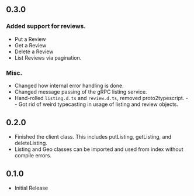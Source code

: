 ## 0.3.0
### Added support for reviews.
- Put a Review
- Get a Review
- Delete a Review
- List Reviews via pagination.
### Misc.
- Changed how internal error handling is done.
- Changed message passing of the gRPC listing service.
- Hand-rolled `listing.d.ts` and `review.d.ts`, removed proto2typescript.
-- Got rid of weird typecasting in usage of listing and review objects.

## 0.2.0
- Finished the client class. This includes putListing, getListing, and deleteListing.
- Listing and Geo classes can be imported and used from index without compile errors.

## 0.1.0
- Initial Release
